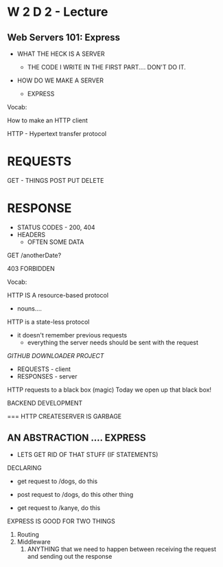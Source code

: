 # W 2 D 2 - Lecture

## Web Servers 101: Express

- WHAT THE HECK IS A SERVER
  - THE CODE I WRITE IN THE FIRST PART.... DON'T DO IT.

- HOW DO WE MAKE A SERVER
  - EXPRESS


Vocab: 

How to make an HTTP client

HTTP - Hypertext transfer protocol

REQUESTS
==========
GET - THINGS
POST
PUT
DELETE

RESPONSE
=========
- STATUS CODES - 200, 404
- HEADERS
  - OFTEN SOME DATA


GET /anotherDate?

403 FORBIDDEN


Vocab:

HTTP IS A resource-based protocol

- nouns.... 

HTTP is a state-less protocol
- it doesn't remember previous requests
  - everything the server needs should be sent with the request


*GITHUB DOWNLOADER PROJECT*

- REQUESTS - client
- RESPONSES - server

HTTP requests to a black box (magic)
Today we open up that black box!

BACKEND DEVELOPMENT


=== HTTP CREATESERVER IS GARBAGE

## AN ABSTRACTION .... EXPRESS

- LETS GET RID OF THAT STUFF (IF STATEMENTS)

DECLARING

- get request to /dogs, do this

- post request to /dogs, do this other thing

- get request to /kanye, do this


EXPRESS IS GOOD FOR TWO THINGS

1) Routing
2) Middleware
   1) ANYTHING that we need to happen between receiving the request and sending out the response

 
